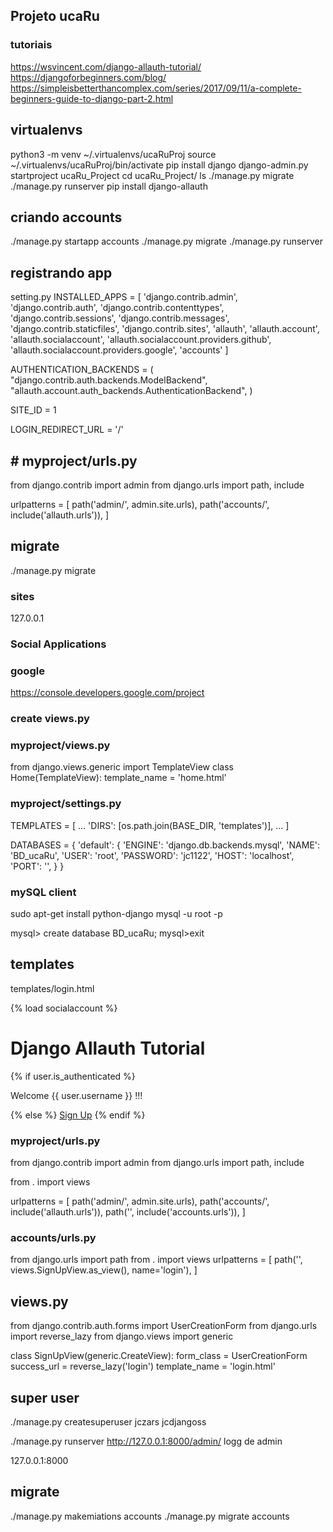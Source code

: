 ## Projeto ucaRu
### tutoriais
https://wsvincent.com/django-allauth-tutorial/
https://djangoforbeginners.com/blog/
https://simpleisbetterthancomplex.com/series/2017/09/11/a-complete-beginners-guide-to-django-part-2.html

## virtualenvs
python3 -m venv ~/.virtualenvs/ucaRuProj
source ~/.virtualenvs/ucaRuProj/bin/activate
pip install django
django-admin.py startproject ucaRu_Project
cd ucaRu_Project/
ls
./manage.py migrate
./manage.py runserver
pip install django-allauth

## criando accounts
./manage.py startapp accounts
./manage.py migrate
./manage.py runserver

## registrando app
setting.py
INSTALLED_APPS = [
    'django.contrib.admin',
    'django.contrib.auth',
    'django.contrib.contenttypes',
    'django.contrib.sessions',
    'django.contrib.messages',
    'django.contrib.staticfiles',
    'django.contrib.sites',
    'allauth',
    'allauth.account',
    'allauth.socialaccount',
    'allauth.socialaccount.providers.github',
    'allauth.socialaccount.providers.google',
    'accounts'
]

AUTHENTICATION_BACKENDS = (
    "django.contrib.auth.backends.ModelBackend",
    "allauth.account.auth_backends.AuthenticationBackend",
)

SITE_ID = 1

LOGIN_REDIRECT_URL = '/'

## # myproject/urls.py
from django.contrib import admin
from django.urls import path, include

urlpatterns = [
    path('admin/', admin.site.urls),
    path('accounts/', include('allauth.urls')),
]

## migrate
./manage.py migrate

### sites
127.0.0.1

### Social Applications
### google
https://console.developers.google.com/project

### create views.py
### myproject/views.py
from django.views.generic import TemplateView
class Home(TemplateView):
    template_name = 'home.html'
### myproject/settings.py
TEMPLATES = [
    ...
    'DIRS': [os.path.join(BASE_DIR, 'templates')],
    ...
]

DATABASES = {
    'default': {
        'ENGINE': 'django.db.backends.mysql',
        'NAME': 'BD_ucaRu',
        'USER': 'root',
        'PASSWORD': 'jc1122',
        'HOST': 'localhost',
        'PORT': '',
    }
}

### mySQL client
sudo apt-get install python-django
mysql -u root -p

mysql> create database BD_ucaRu;
mysql>exit

## templates
templates/login.html
<!-- templates/home.html -->
{% load socialaccount %}

<h1>Django Allauth Tutorial</h1>
{% if user.is_authenticated %}
<p>Welcome {{ user.username }} !!!</p>
{% else %}
<a href="{% provider_login_url 'google' %}">Sign Up</a>
{% endif %}

### myproject/urls.py
from django.contrib import admin
from django.urls import path, include

from . import views

urlpatterns = [
    path('admin/', admin.site.urls),
    path('accounts/', include('allauth.urls')),
    path('', include('accounts.urls')),
]

### accounts/urls.py
from django.urls import path
from . import views
urlpatterns = [
    path('', views.SignUpView.as_view(), name='login'),
]

## views.py
from django.contrib.auth.forms import UserCreationForm
from django.urls import reverse_lazy
from django.views import generic

class SignUpView(generic.CreateView):
    form_class = UserCreationForm
    success_url = reverse_lazy('login')
    template_name = 'login.html'

## super user
./manage.py createsuperuser
jczars
jcdjangoss


./manage.py runserver
http://127.0.0.1:8000/admin/
logg de admin

127.0.0.1:8000

## migrate
./manage.py makemiations accounts
./manage.py migrate accounts






